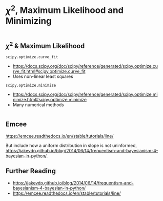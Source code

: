 # $\chi^2$, Maximum Likelihood and Minimizing

<!-- ? https://www.statsmodels.org/stable/examples/notebooks/generated/gls.html -->


```{index} scipy.optimize
```
## $\chi^2$ & Maximum Likelihood

`scipy.optimize.curve_fit`
- https://docs.scipy.org/doc/scipy/reference/generated/scipy.optimize.curve_fit.html#scipy.optimize.curve_fit
- Uses non-linear least squares

`scipy.optimize.minimize`
- https://docs.scipy.org/doc/scipy/reference/generated/scipy.optimize.minimize.html#scipy.optimize.minimize
- Many numerical methods


```{index} emcee
```
## Emcee

https://emcee.readthedocs.io/en/stable/tutorials/line/

But include how a uniform distribution in slope is not uninformed, https://jakevdp.github.io/blog/2014/06/14/frequentism-and-bayesianism-4-bayesian-in-python/. 

## Further Reading

* https://jakevdp.github.io/blog/2014/06/14/frequentism-and-bayesianism-4-bayesian-in-python/
* https://emcee.readthedocs.io/en/stable/tutorials/line/
